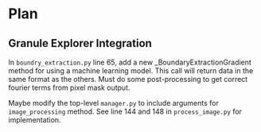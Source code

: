 # Plan




## Granule Explorer Integration

In `boundry_extraction.py` line 65, add a new _BoundaryExtractionGradient method for using a machine learning model.
This call will return data in the same format as the others. 
Must do some post-processing to get correct fourier terms from pixel mask output.

Maybe modify the top-level `manager.py` to include arguments for `image_processing` method. See line 144 and 148 in `process_image.py` for implementation.
